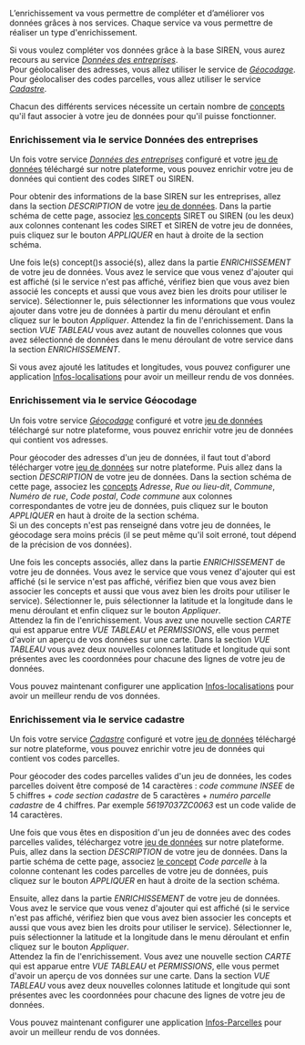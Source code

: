 L’enrichissement va vous permettre de compléter et d’améliorer vos données grâces à nos services.
Chaque service va vous permettre de réaliser un type d'enrichissement.

Si vous voulez compléter vos données grâce à la base SIREN, vous aurez recours au service [*Données des entreprises*](./service-entreprise-fr.md).  
Pour géolocaliser des adresses, vous allez utiliser le service de [*Géocodage*](./service-geocoder-fr.md).  
Pour géolocaliser des codes parcelles, vous allez utiliser le service [*Cadastre*](./service-land-register-fr.md).

Chacun des différents services nécessite un certain nombre de [concepts](./concepts-fr.md) qu'il faut associer à votre jeu de données pour qu'il puisse fonctionner.

### Enrichissement via le service Données des entreprises

Un fois votre service [*Données des entreprises*](./service-entreprise-fr.md) configuré et votre [jeu de données](./dataset-fr.md) téléchargé sur notre plateforme, vous pouvez enrichir votre jeu de données qui contient des codes SIRET ou SIREN.

Pour obtenir des informations de la base SIREN sur les entreprises, allez dans la section *DESCRIPTION* de votre [jeu de données](./dataset-fr.md). Dans la partie schéma de cette page, associez [les concepts](./concepts-fr.md) SIRET ou SIREN (ou les deux) aux colonnes contenant les codes SIRET et SIREN de votre jeu de données, puis cliquez sur le bouton *APPLIQUER* en haut à droite de la section schéma.

Une fois le(s) concept()s associé(s), allez dans la partie *ENRICHISSEMENT* de votre jeu de données. Vous avez le service que vous venez d'ajouter qui est affiché (si le service n'est pas affiché, vérifiez bien que vous avez bien associé les concepts et aussi que vous avez bien les droits pour utiliser le service). Sélectionner le, puis sélectionner les informations que vous voulez ajouter dans votre jeu de données à partir du menu déroulant et enfin cliquez sur le bouton *Appliquer*. Attendez la fin de l'enrichissement. Dans la section *VUE TABLEAU* vous avez autant de nouvelles colonnes que vous avez sélectionné de données dans le menu déroulant de votre service dans la section *ENRICHISSEMENT*.

Si vous avez ajouté les latitudes et longitudes, vous pouvez configurer une application [Infos-localisations](./application-infos-location-fr.md) pour avoir un meilleur rendu de vos données.

### Enrichissement via le service Géocodage

Un fois votre service [*Géocodage*](./service-geocoder-fr.md) configuré et votre [jeu de données](./dataset-fr.md) téléchargé sur notre plateforme, vous pouvez enrichir votre jeu de données qui contient vos adresses.

Pour géocoder des adresses d'un jeu de données, il faut tout d'abord télécharger votre [jeu de données](./dataset-fr.md) sur notre plateforme. Puis allez dans la section *DESCRIPTION* de votre jeu de données. Dans la section schéma de cette page, associez les [concepts](./concepts-fr.md) *Adresse*, *Rue ou lieu-dit*, *Commune*, *Numéro de rue*, *Code postal*, *Code commune* aux colonnes correspondantes de votre jeu de données, puis cliquez sur le bouton *APPLIQUER* en haut à droite de la section schéma.  
Si un des concepts n'est pas renseigné dans votre jeu de données, le géocodage sera moins précis (il se peut même qu'il soit erroné, tout dépend de la précision de vos données).

Une fois les concepts associés, allez dans la partie *ENRICHISSEMENT* de votre jeu de données. Vous avez le service que vous venez d'ajouter qui est affiché (si le service n'est pas affiché, vérifiez bien que vous avez bien associer les concepts et aussi que vous avez bien les droits pour utiliser le service). Sélectionner le, puis sélectionner la latitude et la longitude dans le menu déroulant et enfin cliquez sur le bouton *Appliquer*.  
Attendez la fin de l'enrichissement. Vous avez une nouvelle section *CARTE* qui est apparue entre *VUE TABLEAU* et *PERMISSIONS*, elle vous permet d'avoir un aperçu de vos données sur une carte. Dans la section *VUE TABLEAU* vous avez deux nouvelles colonnes latitude et longitude qui sont présentes avec les coordonnées pour chacune des lignes de votre jeu de données.

Vous pouvez maintenant configurer une application [Infos-localisations](./application-infos-location-fr.md) pour avoir un meilleur rendu de vos données.

### Enrichissement via le service cadastre

Un fois votre service [*Cadastre*](./service-land-register-fr.md) configuré et votre [jeu de données](./dataset-fr.md) téléchargé sur notre plateforme, vous pouvez enrichir votre jeu de données qui contient vos codes parcelles.

Pour géocoder des codes parcelles valides d'un jeu de données, les codes parcelles doivent être composé de 14 caractères : *code commune INSEE* de 5 chiffres + *code section cadastre* de 5 caractères + *numéro parcelle cadastre* de 4 chiffres. Par exemple *56197037ZC0063* est un code valide de 14 caractères.

Une fois que vous êtes en disposition d'un jeu de données avec des codes parcelles valides, téléchargez votre [jeu de données](./dataset-fr.md) sur notre plateforme.  
Puis, allez dans la section *DESCRIPTION* de votre jeu de données. Dans la partie schéma de cette page, associez [le concept](./concepts-fr.md)  *Code parcelle* à la colonne contenant les codes parcelles de votre jeu de données, puis cliquez sur le bouton *APPLIQUER* en haut à droite de la section schéma.

Ensuite, allez dans la partie *ENRICHISSEMENT* de votre jeu de données. Vous avez le service que vous venez d'ajouter qui est affiché (si le service n'est pas affiché, vérifiez bien que vous avez bien associer les concepts et aussi que vous avez bien les droits pour utiliser le service). Sélectionner le, puis sélectionner la latitude et la longitude dans le menu déroulant et enfin cliquez sur le bouton *Appliquer*.  
Attendez la fin de l'enrichissement. Vous avez une nouvelle section *CARTE* qui est apparue entre *VUE TABLEAU* et *PERMISSIONS*, elle vous permet d'avoir un aperçu de vos données sur une carte. Dans la section *VUE TABLEAU* vous avez deux nouvelles colonnes latitude et longitude qui sont présentes avec les coordonnées pour chacune des lignes de votre jeu de données.

Vous pouvez maintenant configurer une application [Infos-Parcelles](./application-infos-parcel-fr.md) pour avoir un meilleur rendu de vos données.
